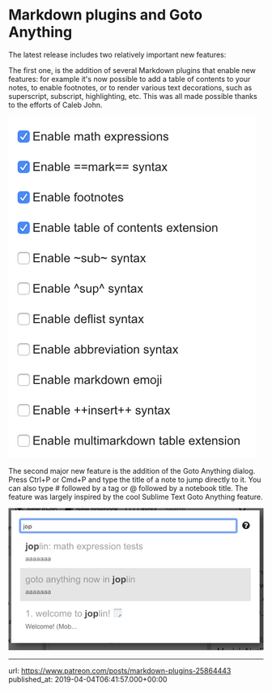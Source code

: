 # Markdown plugins and Goto Anything

The latest release includes two relatively important new features:

The first one, is the addition of several Markdown plugins that enable new features: for example it's now possible to add a table of contents to your notes, to enable footnotes, or to render various text decorations, such as superscript, subscript, highlighting, etc. This was all made possible thanks to the efforts of Caleb John.

![](images/20190404-064157_0.png)

The second major new feature is the addition of the Goto Anything dialog. Press Ctrl+P or Cmd+P and type the title of a note to jump directly to it. You can also type # followed by a tag or @ followed by a notebook title. The feature was largely inspired by the cool Sublime Text Goto Anything feature.

![](images/20190404-064157_1.png)

* * *

url: https://www.patreon.com/posts/markdown-plugins-25864443
published_at: 2019-04-04T06:41:57.000+00:00